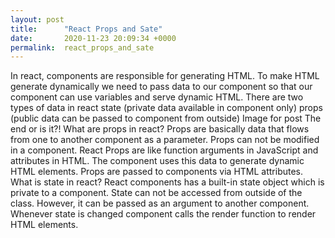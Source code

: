 ```yaml
---
layout: post
title:      "React Props and Sate"
date:       2020-11-23 20:09:34 +0000
permalink:  react_props_and_sate
---
```



In react, components are responsible for generating HTML. To make HTML generate dynamically we need to pass data to our component so that our component can use variables and serve dynamic HTML.
There are two types of data in react
state (private data available in component only)
props (public data can be passed to component from outside)
Image for post
The end or is it?!
What are props in react?
Props are basically data that flows from one to another component as a parameter. Props can not be modified in a component.
React Props are like function arguments in JavaScript and attributes in HTML. The component uses this data to generate dynamic HTML elements.
Props are passed to components via HTML attributes.
What is state in react?
React components has a built-in state object which is private to a component. State can not be accessed from outside of the class. However, it can be passed as an argument to another component.
Whenever state is changed component calls the render function to render HTML elements.
